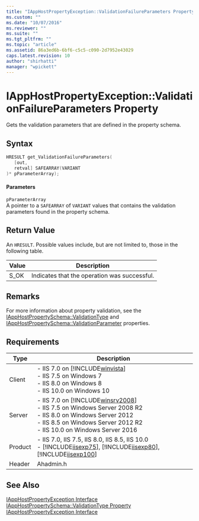 ```yaml
---
title: "IAppHostPropertyException::ValidationFailureParameters Property | Microsoft Docs"
ms.custom: ""
ms.date: "10/07/2016"
ms.reviewer: ""
ms.suite: ""
ms.tgt_pltfrm: ""
ms.topic: "article"
ms.assetid: 86a3ed6b-6bf6-c5c5-c090-2d7952e43029
caps.latest.revision: 10
author: "shirhatti"
manager: "wpickett"
---
```

# IAppHostPropertyException::ValidationFailureParameters Property
Gets the validation parameters that are defined in the property schema.  
  
## Syntax  
  
```cpp  
HRESULT get_ValidationFailureParameters(  
   [out,  
   retval] SAFEARRAY(VARIANT  
)* pParameterArray);  
```  
  
#### Parameters  
 `pParameterArray`  
 A pointer to a `SAFEARRAY` of `VARIANT` values that contains the validation parameters found in the property schema.  
  
## Return Value  
 An `HRESULT`. Possible values include, but are not limited to, those in the following table.  
  
|Value|Description|  
|-----------|-----------------|  
|S_OK|Indicates that the operation was successful.|  
  
## Remarks  
 For more information about property validation, see the [IAppHostPropertySchema::ValidationType](../../web-development-reference\native-code-api-reference/iapphostpropertyschema-validationtype-property.md) and [IAppHostPropertySchema::ValidationParameter](../../web-development-reference\native-code-api-reference/iapphostpropertyschema-validationparameter-property.md) properties.  
  
## Requirements  
  
|Type|Description|  
|----------|-----------------|  
|Client|-   IIS 7.0 on [!INCLUDE[winvista](../../wmi-provider/includes/winvista-md.md)]<br />-   IIS 7.5 on Windows 7<br />-   IIS 8.0 on Windows 8<br />-   IIS 10.0 on Windows 10|  
|Server|-   IIS 7.0 on [!INCLUDE[winsrv2008](../../wmi-provider/includes/winsrv2008-md.md)]<br />-   IIS 7.5 on Windows Server 2008 R2<br />-   IIS 8.0 on Windows Server 2012<br />-   IIS 8.5 on Windows Server 2012 R2<br />-   IIS 10.0 on Windows Server 2016|  
|Product|-   IIS 7.0, IIS 7.5, IIS 8.0, IIS 8.5, IIS 10.0<br />-   [!INCLUDE[iisexp75](../../web-development-reference/native-code-api-reference/includes/iisexp75-md.md)], [!INCLUDE[iisexp80](../../web-development-reference/native-code-api-reference/includes/iisexp80-md.md)], [!INCLUDE[iisexp100](../../web-development-reference/native-code-api-reference/includes/iisexp100-md.md)]|  
|Header|Ahadmin.h|  
  
## See Also  
 [IAppHostPropertyException Interface](../../web-development-reference\native-code-api-reference/iapphostpropertyexception-interface.md)   
 [IAppHostPropertySchema::ValidationType Property](../../web-development-reference\native-code-api-reference/iapphostpropertyschema-validationtype-property.md)   
 [IAppHostPropertyException Interface](../../web-development-reference\native-code-api-reference/iapphostpropertyexception-interface.md)
